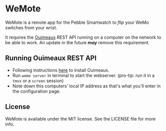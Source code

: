 # WeMote

WeMote is a remote app for the Pebble Smartwatch to *flip* your WeMo switches from your wrist.

It requires the [Ouimeaux](http://ouimeaux.readthedocs.org/en/latest/index.html) REST API running on a computer on the network to be able to work. An update in the future **_may_** remove this requirement.

## Running Ouimeaux REST API

* Following instructions [here](http://ouimeaux.readthedocs.org/en/latest/installation.html) to install Ouimeaux.
* Run `wemo server` in terminal to start the webserver. (pro-tip: run it in a `tmux` or a `screen` session)
* Note down this computers' local IP address as that's what you'll enter in the configuration page.

## License

WeMote is available under the MIT license. See the LICENSE file for more info.
